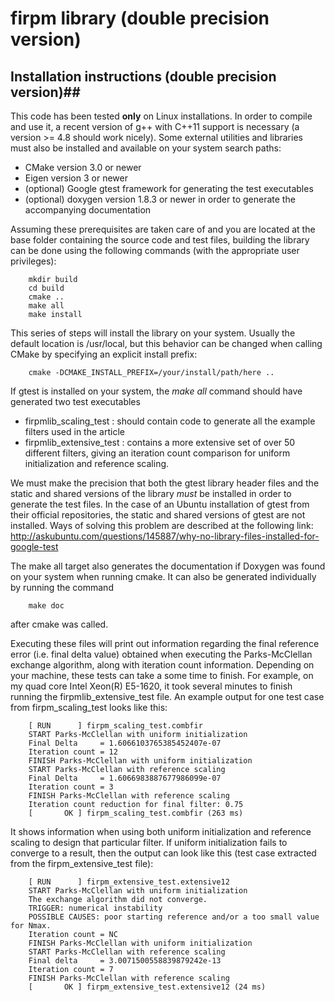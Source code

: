 firpm library (double precision version)
=========================================

## Installation instructions (double precision version)##
This code has been tested **only** on Linux installations. In order to compile and use it, a recent version of g++ with
C++11 support is necessary (a version >= 4.8 should work nicely). Some external utilities and libraries must also be installed
and available on your system search paths:
* CMake version 3.0 or newer
* Eigen version 3 or newer
* (optional) Google gtest framework for generating the test executables
* (optional) doxygen version 1.8.3 or newer in order to generate the accompanying documentation

Assuming these prerequisites are taken care of and you are located at the base folder containing the source code and test files,
building the library can be done using the following commands (with the appropriate user privileges):

        mkdir build
        cd build
        cmake ..
        make all
        make install

This series of steps will install the library on your system. Usually the default location is /usr/local, but this behavior can
be changed when calling CMake by specifying an explicit install prefix:

        cmake -DCMAKE_INSTALL_PREFIX=/your/install/path/here ..


If gtest is installed on your system, the *make all* command should have generated two test executables
* firpmlib_scaling_test : should contain code to generate all the example filters used in the article
* firpmlib_extensive_test : contains a more extensive set of over 50 different filters, giving an iteration count comparison for
uniform initialization and reference scaling.

We must make the precision that both the gtest library header files and the static and shared versions of the library *must* be installed
in order to generate the test files. In the case of an Ubuntu installation of gtest from their official repositories, the static and shared
versions of gtest are not installed. Ways of solving this problem are described at the
following link: http://askubuntu.com/questions/145887/why-no-library-files-installed-for-google-test


The make all target also generates the documentation if Doxygen was found on your system when running cmake. It can also be
generated individually by running the command

        make doc

after cmake was called.


Executing these files will print out information regarding the final reference error (i.e. final delta value) obtained when
executing the Parks-McClellan exchange algorithm, along with iteration count information. Depending on your machine, these tests
can take a some time to finish. For example, on my quad core Intel Xeon(R) E5-1620, it took several minutes to finish running
the firpmlib_extensive_test file.
An example output for one test case from firpm_scaling_test looks like this:

        [ RUN      ] firpm_scaling_test.combfir
        START Parks-McClellan with uniform initialization
        Final Delta     = 1.6066103765385452407e-07
        Iteration count = 12
        FINISH Parks-McClellan with uniform initialization
        START Parks-McClellan with reference scaling
        Final Delta     = 1.6066983887677986099e-07
        Iteration count = 3
        FINISH Parks-McClellan with reference scaling
        Iteration count reduction for final filter: 0.75
        [       OK ] firpm_scaling_test.combfir (263 ms)

It shows information when using both uniform initialization and reference scaling to design that particular filter. If uniform initialization
fails to converge to a result, then the output can look like this (test case extracted from the firpm_extensive_test file):

        [ RUN      ] firpm_extensive_test.extensive12
        START Parks-McClellan with uniform initialization
        The exchange algorithm did not converge.
        TRIGGER: numerical instability
        POSSIBLE CAUSES: poor starting reference and/or a too small value for Nmax.
        Iteration count = NC
        FINISH Parks-McClellan with uniform initialization
        START Parks-McClellan with reference scaling
        Final delta     = 3.0071500558839879242e-13
        Iteration count = 7
        FINISH Parks-McClellan with reference scaling
        [       OK ] firpm_extensive_test.extensive12 (24 ms)

